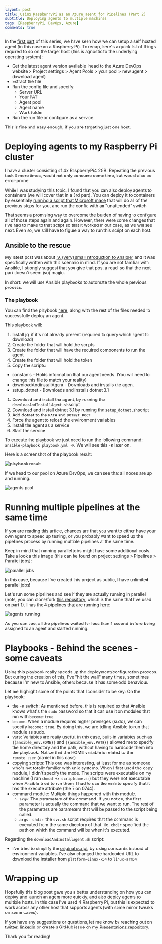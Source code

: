 ```yaml
---
layout: post
title: Using RaspberryPi as an Azure agent for Pipelines (Part 2)
subtitle: Deploying agents to multiple machines
tags: [RaspberryPi, DevOps, Azure]
comments: true
---
```


In the [first part](https://danielssilva.dev/2020-09-28-Using-Raspberry-Pi-as-an-Azure-Agent-for-Pipelines/) of this series, we have seen how we can setup a self hosted agent (in this case on a Raspberry Pi).
To recap, here's a quick list of things required to do on the target host (this is agnostic to the underlying operating system):
* Get the latest agent version available (head to the Azure DevOps website > Project settings > Agent Pools > your pool > new agent > download agent)
* Extract the file
* Run the config file and specify:
  * Server URL
  * Your PAT
  * Agent pool
  * Agent name
  * Work folder
* Run the run file or configure as a service.

This is fine and easy enough, if you are targeting just one host.

# Deploying agents to my Raspberry Pi cluster

I have a cluster consisting of 4x RaspberryPi4 2GB.
Repeating the previous task 3 more times, would not only consume some time, but would also be error-prone.

While I was studying this topic, I found that you can also deploy agents to containers (we will cover that in a 3rd part).
You can deploy it to containers by essentially [running a script that Microsoft made](https://docs.microsoft.com/en-us/azure/devops/pipelines/agents/docker?view=azure-devops#create-and-build-the-dockerfile-1) that will do all of the previous steps for you, and run the config with an "unattended" switch.

That seems a promising way to overcome the burden of having to configure all of those steps again and again.
However, there were some changes that I've had to make to that script so that it worked in our case, as we will see next. 
Even so, we still have to figure a way to run this script on each host.

## Ansible to the rescue

My latest post was about ["A (very) small introduction to Ansible"](https://danielssilva.dev/2020-11-04-A-very-small-introduction-to-Ansible/) and it was specifically written with this scenario in mind.
If you are not familiar with Ansible, I strongly suggest that you give that post a read, so that the next part doesn't seem (so) magic.

In short: we will use Ansible playbooks to automate the whole previous process.

### The playbook

You can find the playbook [here](https://github.com/DanielSSilva/AzPipelines_selfHosted), along with the rest of the files needed to successfully deploy an agent.

This playbook will:

1. Install jq, if it's not already present (required to query which agent to download)
1. Create the folder that will hold the scripts
1. Create the folder that will have the required components to run the agent
1. Create the folder that will hold the token
1. Copy the scripts:
  * constants - Holds information that our agent needs. (You will need to change this file to match your reality)
  * downloadAndInstallAgent - Downloads and installs the agent
  * setup_dotnet - Downloads and installs dotnet 3.1
1. Download and install the agent, by running the `downloadAndInstallAgent.sh`script
1. Download and install dotnet 3.1 by running the `setup_dotnet.sh`script
1. Add dotnet to the `PATH` and `DOTNET_ROOT`
1. Force the agent to reload the environment variables
1. Install the agent as a service
1. Start the service

To execute the playbook we just need to run the following command: `ansible-playbook playbook.yml -K`. We will see this `-K` later on.

Here is a screenshot of the playbook result:

![playbook result](img/Using-Raspberry-Pi-as-an-Azure-Agent-for-Pipelines-Part2/playbook_result.png)

If we head to our pool on Azure DevOps, we can see that all nodes are up and running.

![agents pool](img/Using-Raspberry-Pi-as-an-Azure-Agent-for-Pipelines-Part2/agents_pool.png)

# Running multiple pipelines at the same time

If you are reading this article, chances are that you want to either have your own agent to speed up testing, or you probably want to speed up the pipelines process by running multiple pipelines at the same time.

Keep in mind that running parallel jobs might have some additional costs.
Take a look a this image (this can be found on project settings > Pipelines > Parallel jobs):

![parallel jobs](img/Using-Raspberry-Pi-as-an-Azure-Agent-for-Pipelines-Part2/parallel_jobs.png)

In this case, because I've created this project as public, I have unlimited parallel jobs!

Let's run some pipelines and see if they are actually running in parallel (note, you can clone/fork [this repository](https://github.com/DanielSSilva/CI-CD-Rpi), which is the same that I've used on part 1). I has the 4 pipelines that are running here:

![agents running](img/Using-Raspberry-Pi-as-an-Azure-Agent-for-Pipelines-Part2/agents_running.png)

As you can see, all the pipelines waited for less than 1 second before being assigned to an agent and started running.

# Playbooks - Behind the scenes - some caveats

Using this playbook really speeds up the deployment/configuration process.
But during the creation of this, I've "hit the wall" many times, sometimes because I'm new to Ansible, others because it has some odd behaviour.

Let me highlight some of the points that I consider to be key:
On the playbook:
* the `-K` switch: As mentioned before, this is required so that Ansible knows what's the `sudo` password so that it can use it on modules that run with `become:true`
* `become`: When a module requires higher privileges (sudo), we can specify `become: true`. By doing this, we are telling Ansible to run that module as sudo. 
* vars: Variables are really useful. In this case, built-in variables such as `{{ansible_env.HOME}}` and `{{ansible_env.PATH}}` allowed me to specify the home directory and the path, without having to hardcode them into the playbook. Notice that the HOME variable is related to the `remote_user` (daniel in this case)
* copying scripts: This one was interesting, at least for me as someone who's not totally familiar with unix systems. When I first used the copy module, I didn't specify the mode. The scripts were executable on my machine (I ran `chmod +x scriptname.sh`) but they were not executable when Ansible tried to run them. I had to use the `mode` to specify that it has the execute attribute (the 7 on 0744).
* command module: Multiple things happened with this module. 
  * `argv`: The parameters of the command. If you notice, the first parameter is actually the command that we want to run. The rest of the parameters are parameters that will be passed to the script being called.
  * `args: chdir`: the `svc.sh` script requires that the command is executed from the same directory of that file. `chdir` specified the path on which the command will be when it's executed. 

Regarding the `downloadAndInstallAgent.sh` script:
* I've tried to simplify the [original script](https://docs.microsoft.com/en-us/azure/devops/pipelines/agents/docker?view=azure-devops#create-and-build-the-dockerfile-1), by using constants instead of environment variables. I've also changed the hardcoded URL to download the installer from `platform=linux-x64` to `linux-arm64`


# Wrapping up

Hopefully this blog post gave you a better understanding on how you can deploy and launch an agent more quickly, and also deploy agents to multiple hosts.
In this case I've used 4 Raspberry Pi, but this is expected to work across any other host that supports agents (with some minor tweaks on some cases).

If you have any suggestions or questions, let me know by reaching out on [twitter](https://twitter.com/DanielSilv9), [linkedIn](https://www.linkedin.com/in/danielssilva) or create a GitHub issue on my [Presentations repository](https://github.com/DanielSSilva/Presentations/issues).

Thank you for reading!




